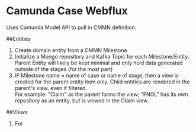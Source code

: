 # Camunda Case Webflux

Uses Camunda Model API to pull in CMMN definition.

##Entities
1. Create domain entity from a CMMN Milestone
2. Initialize a Mongo repository and Kafka Topic for each Milestone/Entity.  Parent Entity will likely be kept minimal and only hold data generated outside of the stages (for the most part)
2. IF Milestone name = name of case or name of stage, then a view is created for the parent entity item only.  Child entities are rendered in the parent's view, even if filtered.  
For example: "Claim" as the parent forms the view; "FNOL" has its own repository as an entity, but is viewed in the Claim view.

##Views
1. For 
